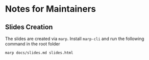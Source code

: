 # Notes for Maintainers

## Slides Creation

The slides are created via `marp`. Install `marp-cli` and run the following command in the root folder

```
marp docs/slides.md slides.html
```